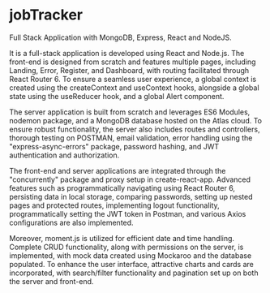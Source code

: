 # jobTracker
Full Stack Application with MongoDB, Express, React and NodeJS.

It is a full-stack application is developed using React and Node.js. The front-end is designed from scratch and features multiple pages, including Landing, Error, Register, and Dashboard, with routing facilitated through React Router 6. To ensure a seamless user experience, a global context is created using the createContext and useContext hooks, alongside a global state using the useReducer hook, and a global Alert component.

The server application is built from scratch and leverages ES6 Modules, nodemon package, and a MongoDB database hosted on the Atlas cloud. To ensure robust functionality, the server also includes routes and controllers, thorough testing on POSTMAN, email validation, error handling using the "express-async-errors" package, password hashing, and JWT authentication and authorization.

The front-end and server applications are integrated through the "concurrently" package and proxy setup in create-react-app. Advanced features such as programmatically navigating using React Router 6, persisting data in local storage, comparing passwords, setting up nested pages and protected routes, implementing logout functionality, programmatically setting the JWT token in Postman, and various Axios configurations are also implemented.

Moreover, moment.js is utilized for efficient date and time handling. Complete CRUD functionality, along with permissions on the server, is implemented, with mock data created using Mockaroo and the database populated. To enhance the user interface, attractive charts and cards are incorporated, with search/filter functionality and pagination set up on both the server and front-end.
